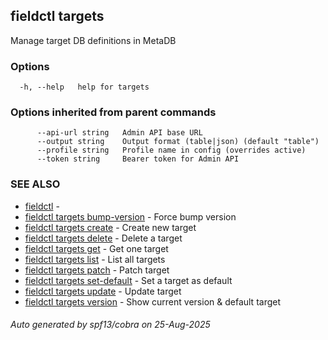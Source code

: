 ## fieldctl targets

Manage target DB definitions in MetaDB

### Options

```
  -h, --help   help for targets
```

### Options inherited from parent commands

```
      --api-url string   Admin API base URL
      --output string    Output format (table|json) (default "table")
      --profile string   Profile name in config (overrides active)
      --token string     Bearer token for Admin API
```

### SEE ALSO

* [fieldctl](fieldctl.md)	 - 
* [fieldctl targets bump-version](fieldctl_targets_bump-version.md)	 - Force bump version
* [fieldctl targets create](fieldctl_targets_create.md)	 - Create new target
* [fieldctl targets delete](fieldctl_targets_delete.md)	 - Delete a target
* [fieldctl targets get](fieldctl_targets_get.md)	 - Get one target
* [fieldctl targets list](fieldctl_targets_list.md)	 - List all targets
* [fieldctl targets patch](fieldctl_targets_patch.md)	 - Patch target
* [fieldctl targets set-default](fieldctl_targets_set-default.md)	 - Set a target as default
* [fieldctl targets update](fieldctl_targets_update.md)	 - Update target
* [fieldctl targets version](fieldctl_targets_version.md)	 - Show current version & default target

###### Auto generated by spf13/cobra on 25-Aug-2025
